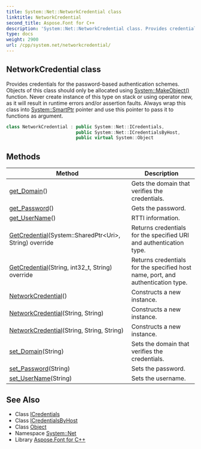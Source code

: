 ```yaml
---
title: System::Net::NetworkCredential class
linktitle: NetworkCredential
second_title: Aspose.Font for C++
description: 'System::Net::NetworkCredential class. Provides credentials for the password-based authentication schemes. Objects of this class should only be allocated using System::MakeObject() function. Never create instance of this type on stack or using operator new, as it will result in runtime errors and/or assertion faults. Always wrap this class into System::SmartPtr pointer and use this pointer to pass it to functions as argument in C++.'
type: docs
weight: 2900
url: /cpp/system.net/networkcredential/
---
```

## NetworkCredential class


Provides credentials for the password-based authentication schemes. Objects of this class should only be allocated using [System::MakeObject()](../../system/makeobject/) function. Never create instance of this type on stack or using operator new, as it will result in runtime errors and/or assertion faults. Always wrap this class into [System::SmartPtr](../../system/smartptr/) pointer and use this pointer to pass it to functions as argument.

```cpp
class NetworkCredential : public System::Net::ICredentials,
                          public System::Net::ICredentialsByHost,
                          public virtual System::Object
```

## Methods

| Method | Description |
| --- | --- |
| [get_Domain](./get_domain/)() | Gets the domain that verifies the credentials. |
| [get_Password](./get_password/)() | Gets the password. |
| [get_UserName](./get_username/)() | RTTI information. |
| [GetCredential](./getcredential/)(System::SharedPtr\<Uri\>, String) override | Returns credentials for the specified URI and authentication type. |
| [GetCredential](./getcredential/)(String, int32_t, String) override | Returns credentials for the specified host name, port, and authentication type. |
| [NetworkCredential](./networkcredential/)() | Constructs a new instance. |
| [NetworkCredential](./networkcredential/)(String, String) | Constructs a new instance. |
| [NetworkCredential](./networkcredential/)(String, String, String) | Constructs a new instance. |
| [set_Domain](./set_domain/)(String) | Sets the domain that verifies the credentials. |
| [set_Password](./set_password/)(String) | Sets the password. |
| [set_UserName](./set_username/)(String) | Sets the username. |
## See Also

* Class [ICredentials](../icredentials/)
* Class [ICredentialsByHost](../icredentialsbyhost/)
* Class [Object](../../system/object/)
* Namespace [System::Net](../)
* Library [Aspose.Font for C++](../../)
